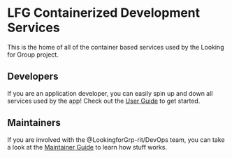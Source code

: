 # LFG Containerized Development Services

This is the home of all of the container based services used by the Looking for Group project.

## Developers

If you are an application developer, you can easily spin up and down all services used by the app! Check out the [User Guide](./user-guide.md) to get started.

## Maintainers

If you are involved with the @LookingforGrp-rit/DevOps team, you can take a look at the [Maintainer Guide](./maintainer-guide.md) to learn how stuff works.
